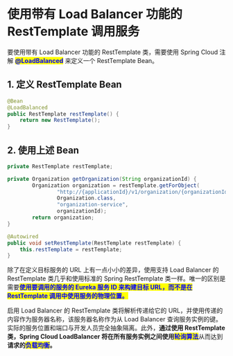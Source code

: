 # 使用带有 Load Balancer 功能的 RestTemplate 调用服务

要使用带有 Load Balancer 功能的 RestTemplate 类，需要使用 Spring Cloud 注解 <mark style="color:blue;">**@LoadBalanced**</mark> 来定义一个 RestTemplate Bean。

## 1. 定义 RestTemplate Bean

```java
@Bean
@LoadBalanced
public RestTemplate restTemplate() {
    return new RestTemplate();
}
```

## 2. 使用上述 Bean

```java
private RestTemplate restTemplate;

private Organization getOrganization(String organizationId) {
        Organization organization = restTemplate.getForObject(
                "http://{applicationId}/v1/organization/{organizationId}",
                Organization.class,
                "organization-service",
                organizationId);
        return organization;
}

@Autowired
public void setRestTemplate(RestTemplate restTemplate) {
    this.restTemplate = restTemplate;
}
```

除了在定义目标服务的 URL 上有一点小小的差异，使用支持 Load Balancer 的 RestTemplate 类几乎和使用标准的 Spring RestTemplate 类一样。唯一的区别是需要<mark style="color:blue;">**使用要调用的服务的 Eureka 服务 ID 来构建目标 URL，而不是在 RestTemplate 调用中使用服务的物理位置。**</mark>

启用 Load Balancer 的 RestTemplate 类将解析传递给它的 URL，并使用传递的内容作为服务器名称，该服务器名称作为从 Load Balancer 查询服务实例的键。实际的服务位置和端口与开发人员完全抽象隔离。此外，**通过使用 RestTemplate 类，Spring Cloud LoadBalancer 将在所有服务实例之间使用**<mark style="color:blue;">**轮询算法**</mark>从而达到**请求的**<mark style="color:blue;">**负载均衡**</mark>**。**
